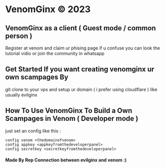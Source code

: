 # VenomGinx © 2023
## VenomGinx as a client ( Guest mode / common person )
<p>Register at venom and claim ur phising page if u confuse you can look the tutorial vidio or join the community in whatsapp

## Get Started If you want creating venomginx ur own scampages By 
git clone to your vps and setup ur domain ( i prefer using cloudflare ) like usually evilginx
## How To Use VenomGinx To Build a Own Scampages in Venom ( Developer mode ) 
<p> just set an config like this :  
  
```
config venom <thedomainofvenom>
config appkey <appkeyfromthedeveloperpanel>
config secretkey <secretkeyfromthedeveloperpanel>
```
  
#### Made By Rep Connection between evilginx and venom :) 
